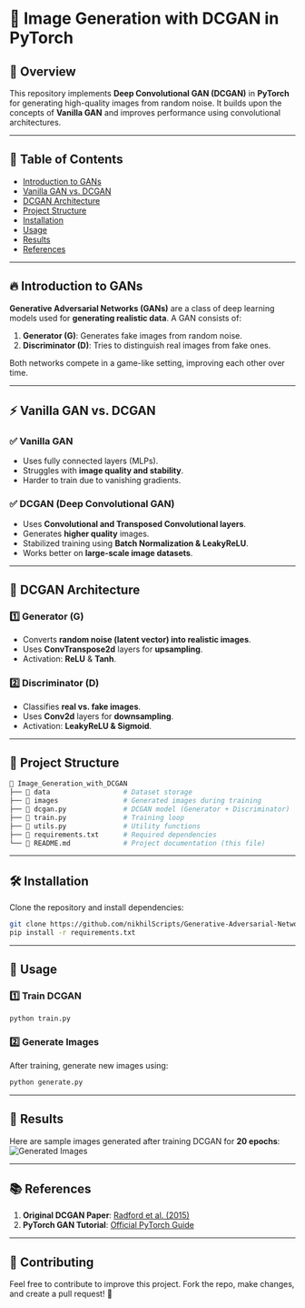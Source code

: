 # 🌟 Image Generation with DCGAN in PyTorch

## 📌 Overview
This repository implements **Deep Convolutional GAN (DCGAN)** in **PyTorch** for generating high-quality images from random noise. It builds upon the concepts of **Vanilla GAN** and improves performance using convolutional architectures.

---

## 📖 Table of Contents
- [Introduction to GANs](#introduction-to-gans)
- [Vanilla GAN vs. DCGAN](#vanilla-gan-vs-dcgan)
- [DCGAN Architecture](#dcgan-architecture)
- [Project Structure](#project-structure)
- [Installation](#installation)
- [Usage](#usage)
- [Results](#results)
- [References](#references)

---

## 🔥 Introduction to GANs
**Generative Adversarial Networks (GANs)** are a class of deep learning models used for **generating realistic data**. A GAN consists of:
1. **Generator (G)**: Generates fake images from random noise.
2. **Discriminator (D)**: Tries to distinguish real images from fake ones.

Both networks compete in a game-like setting, improving each other over time.

---

## ⚡ Vanilla GAN vs. DCGAN

### ✅ Vanilla GAN
- Uses fully connected layers (MLPs).
- Struggles with **image quality and stability**.
- Harder to train due to vanishing gradients.

### ✅ DCGAN (Deep Convolutional GAN)
- Uses **Convolutional and Transposed Convolutional layers**.
- Generates **higher quality** images.
- Stabilized training using **Batch Normalization & LeakyReLU**.
- Works better on **large-scale image datasets**.

---

## 🎯 DCGAN Architecture
### **1️⃣ Generator (G)**
- Converts **random noise (latent vector) into realistic images**.
- Uses **ConvTranspose2d** layers for **upsampling**.
- Activation: **ReLU** & **Tanh**.

### **2️⃣ Discriminator (D)**
- Classifies **real vs. fake images**.
- Uses **Conv2d** layers for **downsampling**.
- Activation: **LeakyReLU & Sigmoid**.

---

## 📁 Project Structure
```bash
📂 Image_Generation_with_DCGAN
├── 📂 data                  # Dataset storage
├── 📂 images                # Generated images during training
├── 📜 dcgan.py              # DCGAN model (Generator + Discriminator)
├── 📜 train.py              # Training loop
├── 📜 utils.py              # Utility functions
├── 📜 requirements.txt      # Required dependencies
└── 📜 README.md             # Project documentation (this file)
```

---

## 🛠 Installation
Clone the repository and install dependencies:
```bash
git clone https://github.com/nikhilScripts/Generative-Adversarial-Networks.git
pip install -r requirements.txt
```

---

## 🚀 Usage
### **1️⃣ Train DCGAN**
```bash
python train.py
```
### **2️⃣ Generate Images**
After training, generate new images using:
```python
python generate.py
```

---

## 🎨 Results
Here are sample images generated after training DCGAN for **20 epochs**:
![Generated Images](images/sample.png)

---

## 📚 References
1. **Original DCGAN Paper**: [Radford et al. (2015)](https://arxiv.org/abs/1511.06434)
2. **PyTorch GAN Tutorial**: [Official PyTorch Guide](https://pytorch.org/tutorials/beginner/dcgan_faces_tutorial.html)

---

## 🤝 Contributing
Feel free to contribute to improve this project. Fork the repo, make changes, and create a pull request! 🚀

